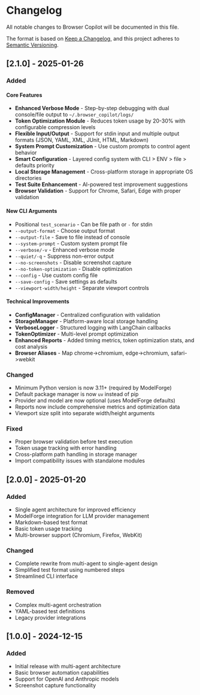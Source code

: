 # Changelog

All notable changes to Browser Copilot will be documented in this file.

The format is based on [Keep a Changelog](https://keepachangelog.com/en/1.0.0/),
and this project adheres to [Semantic Versioning](https://semver.org/spec/v2.0.0.html).

## [2.1.0] - 2025-01-26

### Added

#### Core Features
- **Enhanced Verbose Mode** - Step-by-step debugging with dual console/file output to `~/.browser_copilot/logs/`
- **Token Optimization Module** - Reduces token usage by 20-30% with configurable compression levels
- **Flexible Input/Output** - Support for stdin input and multiple output formats (JSON, YAML, XML, JUnit, HTML, Markdown)
- **System Prompt Customization** - Use custom prompts to control agent behavior
- **Smart Configuration** - Layered config system with CLI > ENV > file > defaults priority
- **Local Storage Management** - Cross-platform storage in appropriate OS directories
- **Test Suite Enhancement** - AI-powered test improvement suggestions
- **Browser Validation** - Support for Chrome, Safari, Edge with proper validation

#### New CLI Arguments
- Positional `test_scenario` - Can be file path or `-` for stdin
- `--output-format` - Choose output format
- `--output-file` - Save to file instead of console
- `--system-prompt` - Custom system prompt file
- `--verbose/-v` - Enhanced verbose mode
- `--quiet/-q` - Suppress non-error output
- `--no-screenshots` - Disable screenshot capture
- `--no-token-optimization` - Disable optimization
- `--config` - Use custom config file
- `--save-config` - Save settings as defaults
- `--viewport-width/height` - Separate viewport controls

#### Technical Improvements
- **ConfigManager** - Centralized configuration with validation
- **StorageManager** - Platform-aware local storage handling
- **VerboseLogger** - Structured logging with LangChain callbacks
- **TokenOptimizer** - Multi-level prompt optimization
- **Enhanced Reports** - Added timing metrics, token optimization stats, and cost analysis
- **Browser Aliases** - Map chrome->chromium, edge->chromium, safari->webkit

### Changed
- Minimum Python version is now 3.11+ (required by ModelForge)
- Default package manager is now `uv` instead of pip
- Provider and model are now optional (uses ModelForge defaults)
- Reports now include comprehensive metrics and optimization data
- Viewport size split into separate width/height arguments

### Fixed
- Proper browser validation before test execution
- Token usage tracking with error handling
- Cross-platform path handling in storage manager
- Import compatibility issues with standalone modules

## [2.0.0] - 2025-01-20

### Added
- Single agent architecture for improved efficiency
- ModelForge integration for LLM provider management  
- Markdown-based test format
- Basic token usage tracking
- Multi-browser support (Chromium, Firefox, WebKit)

### Changed
- Complete rewrite from multi-agent to single-agent design
- Simplified test format using numbered steps
- Streamlined CLI interface

### Removed
- Complex multi-agent orchestration
- YAML-based test definitions
- Legacy provider integrations

## [1.0.0] - 2024-12-15

### Added
- Initial release with multi-agent architecture
- Basic browser automation capabilities
- Support for OpenAI and Anthropic models
- Screenshot capture functionality